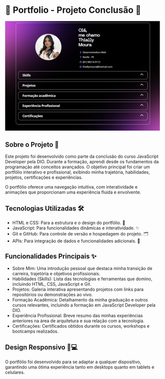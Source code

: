 <h1> 🌟 Portfolio - Projeto Conclusão 🚀 </h1>

<p align="center">
  <img alt="License" src="./assets/img/readme.png">
</p>

## Sobre o Projeto 💼

Este projeto foi desenvolvido como parte da conclusão do curso JavaScript Developer pela DIO. Durante a formação, aprendi desde os fundamentos da programação até conceitos avançados. O objetivo principal foi criar um portfólio interativo e profissional, exibindo minha trajetória, habilidades, projetos, certificações e experiências.

O portfólio oferece uma navegação intuitiva, com interatividade e animações que proporcionam uma experiência fluida e envolvente.

## Tecnologias Utilizadas 🛠️

- HTML e CSS: Para a estrutura e o design do portfólio. 🎨
- JavaScript: Para funcionalidades dinâmicas e interatividade. ✨
- Git e GitHub: Para controle de versão e hospedagem do projeto. 🗂️
- APIs: Para integração de dados e funcionalidades adicionais. 🔗

## Funcionalidades Principais ✨

- Sobre Mim: Uma introdução pessoal que destaca minha transição de carreira, trajetória e objetivos profissionais.
- Habilidades (Skills): Lista das tecnologias e ferramentas que domino, incluindo HTML, CSS, JavaScript e Git.
- Projetos: Galeria interativa apresentando projetos com links para repositórios ou demonstrações ao vivo.
- Formação Acadêmica: Detalhamento da minha graduação e outros cursos relevantes, incluindo a formação em JavaScript Developer pela DIO.
- Experiência Profissional: Breve resumo das minhas experiências anteriores na área de arquitetura e sua relação com a tecnologia.
- Certificações: Certificados obtidos durante os cursos, workshops e bootcamps realizados.

## Design Responsivo 📱💻

O portfólio foi desenvolvido para se adaptar a qualquer dispositivo, garantindo uma ótima experiência tanto em desktops quanto em tablets e celulares.
